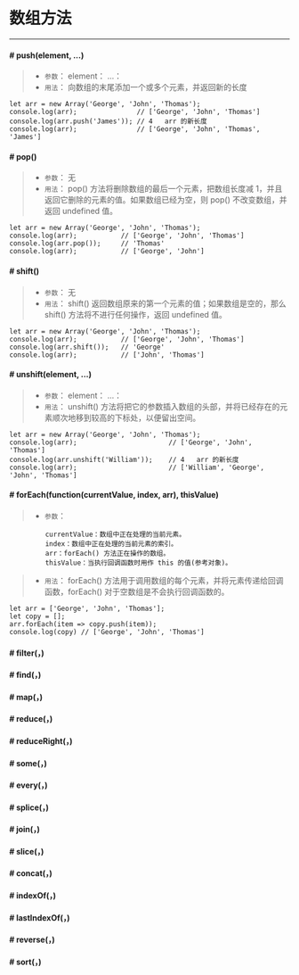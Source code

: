 # 数组方法
------
#### **# push(element, ...)**
> * `参数`：
         element：
         ...：
> * `用法`：
        向数组的末尾添加一个或多个元素，并返回新的长度
```
let arr = new Array('George', 'John', 'Thomas');
console.log(arr);               // ['George', 'John', 'Thomas']
console.log(arr.push('James')); // 4   arr 的新长度
console.log(arr);               // ['George', 'John', 'Thomas', 'James']
```
#### **# pop()**
> * `参数`：
        无
> * `用法`：
        pop() 方法将删除数组的最后一个元素，把数组长度减 1，并且返回它删除的元素的值。如果数组已经为空，则 pop() 不改变数组，并返回 undefined 值。
```
let arr = new Array('George', 'John', 'Thomas');
console.log(arr);           // ['George', 'John', 'Thomas']
console.log(arr.pop());     // 'Thomas'
console.log(arr);           // ['George', 'John']
```
#### **# shift()**
> * `参数`：
        无
> * `用法`：
        shift() 返回数组原来的第一个元素的值；如果数组是空的，那么 shift() 方法将不进行任何操作，返回 undefined 值。
```
let arr = new Array('George', 'John', 'Thomas');
console.log(arr);           // ['George', 'John', 'Thomas']
console.log(arr.shift());   // 'George'
console.log(arr);           // ['John', 'Thomas']
```
#### **# unshift(element, ...)**
> * `参数`：
         element：
         ...：
> * `用法`：
        unshift() 方法将把它的参数插入数组的头部，并将已经存在的元素顺次地移到较高的下标处，以便留出空间。
```
let arr = new Array('George', 'John', 'Thomas');
console.log(arr);                       // ['George', 'John', 'Thomas']
console.log(arr.unshift('William'));    // 4   arr 的新长度
console.log(arr);                       // ['William', 'George', 'John', 'Thomas']
```
#### **# forEach(function(currentValue, index, arr), thisValue)**
> * `参数`：
```
         currentValue：数组中正在处理的当前元素。   
         index：数组中正在处理的当前元素的索引。   
         arr：forEach() 方法正在操作的数组。   
         thisValue：当执行回调函数时用作 this 的值(参考对象)。
```
> * `用法`：
        forEach() 方法用于调用数组的每个元素，并将元素传递给回调函数，forEach() 对于空数组是不会执行回调函数的。
```
let arr = ['George', 'John', 'Thomas'];
let copy = [];
arr.forEach(item => copy.push(item));
console.log(copy) // ['George', 'John', 'Thomas']
```






#### **# filter(，)**
#### **# find(，)**
#### **# map(，)**
#### **# reduce(，)**
#### **# reduceRight(，)**
#### **# some(，)**
#### **# every(，)**
#### **# splice(，)**
#### **# join(，)**
#### **# slice(，)**
#### **# concat(，)**
#### **# indexOf(，)**
#### **# lastIndexOf(，)**
#### **# reverse(，)**
#### **# sort(，)**